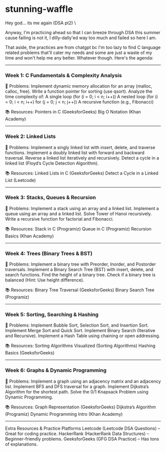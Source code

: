 

# stunning-waffle
Hey god... its me again (DSA pt2) \  

Anyway, I'm practicing ahead so that I can breeze through DSA this summer cause failing is not it, I dilly-dally'ed way too much and failed so here I am.

That aside, the practices are from chatgpt bc I'm too lazy to find C language related problems that'll cater my needs and some are just a waste of my time and won't help me any better.
Whatever though. Here's the agenda:
___
### Week 1: C Fundamentals & Complexity Analysis 
🔹 Problems: 
Implement dynamic memory allocation for an array (malloc, calloc, free). Write a function pointer for sorting (use qsort).
Analyze the time complexity of: 
A single loop (for (i = 0; i < n; i++)) 
A nested loop (for (i = 0; i < n; i++) for (j = 0; j < n; j++)) 
A recursive function (e.g., Fibonacci)

📚 Resources: Pointers in C (GeeksforGeeks) 
Big O Notation (Khan Academy)
___
### Week 2: Linked Lists 
🔹 Problems: 
Implement a singly linked list with insert, delete, and traverse functions. Implement a doubly linked list with forward and backward traversal. Reverse a linked list iteratively and recursively. 
Detect a cycle in a linked list (Floyd’s Cycle Detection Algorithm). 

📚 Resources: Linked Lists in C (GeeksforGeeks) 
Detect a Cycle in a Linked List (Leetcode)
 ___
 ### Week 3: Stacks, Queues & Recursion 
 🔹 Problems: 
 Implement a stack using an array and a linked list. Implement a queue using an array and a linked list.
Solve Tower of Hanoi recursively. 
Write a recursive function for factorial and Fibonacci. 

📚 Resources: Stack in C (Programiz) 
Queue in C (Programiz) 
Recursion Basics (Khan Academy) 
___
### Week 4: Trees (Binary Trees & BST) 
🔹 Problems: 
Implement a binary tree with Preorder, Inorder, and Postorder traversals. 
Implement a Binary Search Tree (BST) with insert, delete, and search functions. 
Find the height of a binary tree. 
Check if a binary tree is balanced (Hint: Use height difference). 

📚 Resources: Binary Tree Traversal (GeeksforGeeks) 
Binary Search Tree (Programiz)
 ___
 ### Week 5: Sorting, Searching & Hashing 
 🔹 Problems: 
Implement Bubble Sort, Selection Sort, and Insertion Sort. Implement Merge Sort and Quick Sort.
Implement Binary Search (Iterative and Recursive). 
Implement a Hash Table using chaining or open addressing. 

📚 Resources: Sorting Algorithms Visualized (Sorting Algorithms) Hashing Basics (GeeksforGeeks) 
___
### Week 6: Graphs & Dynamic Programming 
🔹 Problems: 
Implement a graph using an adjacency matrix and an adjacency list.
Implement BFS and DFS traversal for a graph. 
Implement Dijkstra’s Algorithm for the shortest path. 
Solve the 0/1 Knapsack Problem using Dynamic Programming.

📚 Resources: Graph Representation (GeeksforGeeks) 
Dijkstra’s Algorithm (Programiz) 
Dynamic Programming Intro (Khan Academy) 
___
Extra Resources & Practice Platforms Leetcode (Leetcode DSA Questions) – Great for coding practice. 
HackerRank (HackerRank Data Structures) – Beginner-friendly problems. 
GeeksforGeeks (GFG DSA Practice) – Has tons of explanations.
